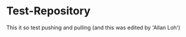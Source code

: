 Test-Repository
===============

This it so test pushing and pulling (and this was edited by 'Allan Loh')